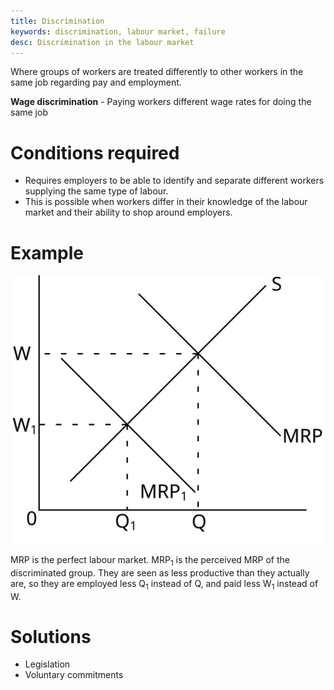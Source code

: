 ```yaml
---
title: Discrimination
keywords: discrimination, labour market, failure
desc: Discrimination in the labour market
---
```


Where groups of workers are treated differently to other workers in the same job regarding pay and employment.

**Wage discrimination** - Paying workers different wage rates for doing the same job

# Conditions required #
- Requires employers to be able to identify and separate different workers supplying the same type of labour.
- This is possible when workers differ in their knowledge of the labour market and their ability to shop around employers.

# Example #

![Labour market discrimination diagram](../diagrams/labour_market/discrimination.svg#mono-black)

MRP is the perfect labour market.
MRP<sub>1</sub> is the perceived MRP of the discriminated group.
They are seen as less productive than they actually are, so they are employed less Q<sub>1</sub> instead of Q, and paid less W<sub>1</sub> instead of W.

# Solutions #
- Legislation
- Voluntary commitments
